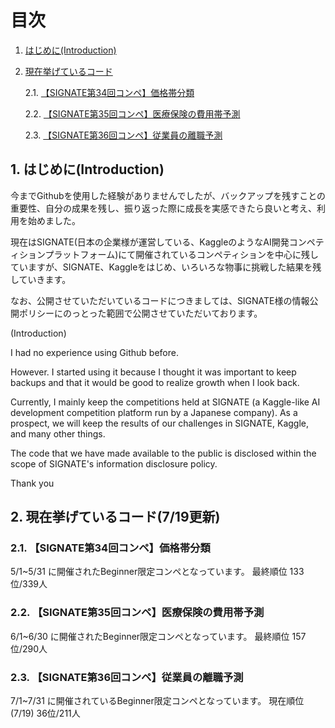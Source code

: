 # 目次
1. [はじめに(Introduction)](#anchor1)
2. [現在挙げているコード](#anchor2)
   
   2.1. [【SIGNATE第34回コンペ】価格帯分類](#anchor2.1.)
   
   2.2. [【SIGNATE第35回コンペ】医療保険の費用帯予測](#anchor2.2.)
   
   2.3. [【SIGNATE第36回コンペ】従業員の離職予測](#anchor2.3.)
   

<a id="anchor1"></a>
## 1. はじめに(Introduction)

今までGithubを使用した経験がありませんでしたが、バックアップを残すことの重要性、自分の成果を残し、振り返った際に成長を実感できたら良いと考え、利用を始めました。

現在はSIGNATE(日本の企業様が運営している、KaggleのようなAI開発コンペティションプラットフォーム)にて開催されているコンペティションを中心に残していますが、SIGNATE、Kaggleをはじめ、いろいろな物事に挑戦した結果を残していきます。

なお、公開させていただいているコードにつきましては、SIGNATE様の情報公開ポリシーにのっとった範囲で公開させていただいております。

(Introduction)

I had no experience using Github before.

However. I started using it because I thought it was important to keep backups and that it would be good to realize growth when I look back.

Currently, I mainly keep the competitions held at SIGNATE (a Kaggle-like AI development competition platform run by a Japanese company).
As a prospect, we will keep the results of our challenges in SIGNATE, Kaggle, and many other things.

The code that we have made available to the public is disclosed within the scope of SIGNATE's information disclosure policy.

Thank you

<a id="anchor2"></a>
## 2. 現在挙げているコード(7/19更新)
<a id="anchor2.1."></a>
### 2.1. 【SIGNATE第34回コンペ】価格帯分類
5/1~5/31 に開催されたBeginner限定コンペとなっています。
最終順位
133位/339人

<a id="anchor2.2."></a>
### 2.2. 【SIGNATE第35回コンペ】医療保険の費用帯予測
6/1~6/30 に開催されたBeginner限定コンペとなっています。
最終順位
157位/290人

<a id="anchor2.3."></a>
### 2.3. 【SIGNATE第36回コンペ】従業員の離職予測
7/1~7/31 に開催されているBeginner限定コンペとなっています。
現在順位(7/19)
36位/211人

